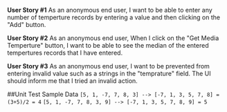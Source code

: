 
**User Story #1**
As an anonymous end user, I want to be able to enter any number of temperture records by entering a value and then clicking on the "Add" button.

**User Story #2**
As an anonymous end user,  When I click on the "Get Media Temperture" button, I want to be able to see the median of the entered tempertures records that I have entered.

**User Story #3**
As an anonymous end user, I want to be prevented from entering invalid value such as a strings in the "temprature" field.
The UI should inform me that I tried an invalid action.


##Unit Test Sample Data
`[5, 1, -7, 7, 8, 3] --> [-7, 1, 3, 5, 7, 8] = (3+5)/2 = 4`
`[5, 1, -7, 7, 8, 3, 9] --> [-7, 1, 3, 5, 7, 8, 9] = 5`

